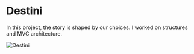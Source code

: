 #  Destini

In this project, the story is shaped by our choices. I worked on structures and MVC architecture. 



![Destini](https://user-images.githubusercontent.com/105984573/220427667-017e7b9f-e679-45e0-92a0-8c32e5ef548f.gif)
 
